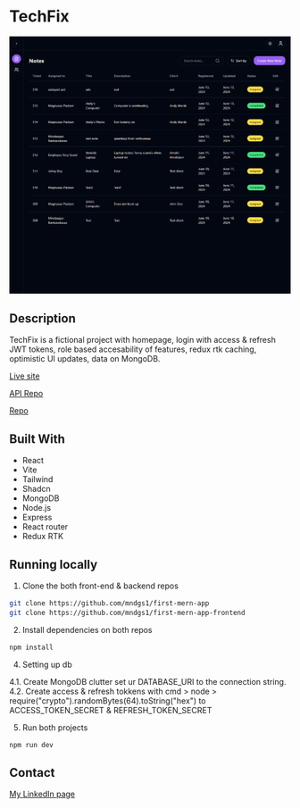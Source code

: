 # TechFix

![image](./public/assets/webpage.png)

## Description

TechFix is a fictional project with homepage, login with access & refresh JWT tokens, role based accesability of features, redux rtk caching, optimistic UI updates, data on MongoDB.

[Live site](https://techfix-mindaugas.vercel.app/)

[API Repo](https://github.com/mndgs1/first-mern-app)

[Repo](https://github.com/mndgs1/first-mern-app-frontend)

## Built With

-   React
-   Vite
-   Tailwind
-   Shadcn
-   MongoDB
-   Node.js
-   Express
-   React router
-   Redux RTK

## Running locally

1. Clone the both front-end & backend repos

```bash
git clone https://github.com/mndgs1/first-mern-app
git clone https://github.com/mndgs1/first-mern-app-frontend
```

2. Install dependencies on both repos

```bash
npm install
```

4. Setting up db

4.1. Create MongoDB clutter set ur DATABASE_URI to the connection string.
4.2. Create access & refresh tokkens with cmd > node > require("crypto").randomBytes(64).toString("hex") to ACCESS_TOKEN_SECRET & REFRESH_TOKEN_SECRET

5. Run both projects

```bash
npm run dev
```

## Contact

[My LinkedIn page](https://www.linkedin.com/in/mindaugas-bankauskas-37445a144/)
